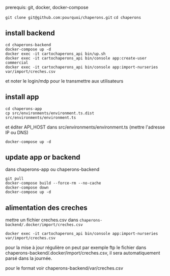 prerequis: git, docker, docker-compose

```git clone git@github.com:pourquoi/chaperons.git```
```cd chaperons```

## install backend
```shell
cd chaperons-backend
docker-compose up -d
docker exec -it cartochaperons_api bin/up.sh
docker exec -it cartochaperons_api bin/console app:create-user commercial
docker exec -it cartochaperons_api bin/console app:import-nurseries var/import/creches.csv
```

et noter le login/mdp pour le transmettre aux utilisateurs

## install app

```shell
cd chaperons-app
cp src/environments/environment.ts.dist src/environments/environment.ts
```

et éditer API_HOST dans src/environments/environment.ts (mettre l'adresse IP ou DNS)

```
docker-compose up -d
```

## update app or backend

dans chaperons-app ou chaperons-backend
```
git pull
docker-compose build --force-rm --no-cache
docker-compose down
docker-compose up -d
```

## alimentation des creches

mettre un fichier creches.csv dans ```chaperons-backend/.docker/import/creches.csv```

```docker exec -it cartochaperons_api bin/console app:import-nurseries var/import/creches.csv```

pour la mise à jour régulière on peut par exemple ftp le fichier dans chaperons-backend/.docker/import/creches.csv, il sera automatiquement parsé dans la journée.

pour le format voir chaperons-backend/var/creches.csv
